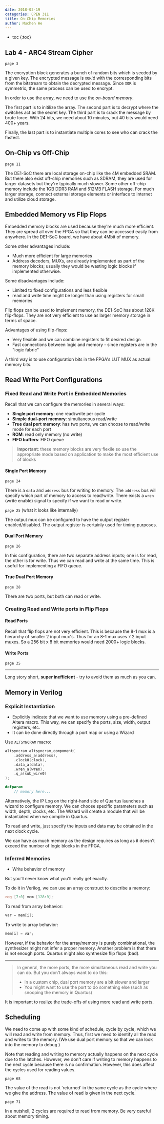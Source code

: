 ```yaml
---
date: 2018-02-19
categories: CPEN 311
title: On-Chip Memories
author: Muchen He
---
```




- toc
{:toc}


## Lab 4 - ARC4 Stream Cipher

`page 3`

The encryption block generates a bunch of random bits which is seeded by a given key. The encrypted message is `XOR`'d with the corresponding bits from the bitstream to obtain the decrypted message. Since `XOR` is symmetric, the same process can be used to encrypt.

In order to use the array, we need to use the *on-board memory*.

The first part is to initilize the array. The second part is to decrypt where the switches act as the secret key. The third part is to crack the message by brute force. With 24 bits, we need about 10 minutes, but 40 bits would need 400+ years.

Finally, the last part is to instantiate multiple cores to see who can crack the fastest.

## On-Chip vs Off-Chip

`page 11`

The DE1-SoC there are local storage on-chip like the 4M embedded SRAM. But there also exist off-chip memories such as SDRAM, they are used for larger datasets but they're typically much slower. Some other off-chip memory include the 1GB DDR3 RAM and 512MB FLASH storage. For much larger storage, connect external storage elements or interface to internet and utilize cloud storage.

## Embedded Memory vs Flip Flops

Embedded memory blocks are used because they're much more efficient. They are spread all over the FPGA so that they can be accessed easily from anywhere. In the DE1-SoC board, we have about 4Mbit of memory.

Some other advantages include:

- Much more efficient for large memories
- Address decoders, MUXs, are already implemented as part of the memory blocks; usually they would be wasting logic blocks if implemented otherwise.

Some disadvantages include:

- Limited to fixed configurations and less flexible
- read and write time might be longer than using registers for small memories

Flip flops can be used to implement memory, the DE1-SoC has about 128K flip-flops. They are not very efficient to use as larger memory storage in terms of space.

Advantages of using flip-flops:

- Very flexible and we can combine registers to fit desired design
- Fast connections between logic and memory - since registers are in the "logic fabric"

A third way is to use configuration bits in the FPGA's LUT MUX as actual memory bits.

## Read Write Port Configurations

### Fixed Read and Write Port in Embedded Memories

Recall that we can configure the memories in several ways:

- **Single port memory**: one read/write per cycle
- **Simple dual-port memory**: simultaneous read/write
- **True dual port memory**: has two ports, we can choose to read/write mode for each port
- **ROM**: read only memory (no write)
- **FIFO buffers**: FIFO queue

> **Important**: these memory blocks are very flexile so use the appropriate mode based on application to make the most efficient use of blocks

#### Single Port Memory

`page 24`

There is a `data` and `address` bus for writing to memory. The `address` bus will specify which part of memory to access to read/write. There exists a `wren` (write enable) signal to specify if we want to read or write.

`page 25` (what it looks like internally)

The output mux can be configured to have the output register enabled/disabled. The output register is certainly used for timing purposes.

#### Dual Port Memory

`page 26`

In this configuration, there are two separate address inputs; one is for read, the other is for write. Thus we can read and write at the same time. This is useful for implementing a FIFO queue.

#### True Dual Port Memory

`page 28`

There are two ports, but both can read or write.

### Creating Read and Write ports in Flip Flops

#### Read Ports

Recall that flip flops are not very efficient. This is because the 8-1 mux is a hierarchy of smaller 2 input mux's. Thus for an 8-1 mux uses 7 2 input muxes. So a 256 bit x 8 bit memories would need 2000+ logic blocks.

#### Write Ports

`page 35`

----

Long story short, **super inefficient** - try to avoid them as much as you can.

## Memory in Verilog

### Explicit Instantiation

- Explicitly indicate that we want to use memory using a pre-defined Altera macro. This way, we can specify the ports, size, width, output registers, etc.
- It can be done directly through a port map or using a Wizard

Use `ALTSYNCRAM` macro:

```verilog
altsyncram altsyncram_component(
    .address_a(address),
    .clock0(clock),
    .data_a(data),
    .wren_a(wren),
    .q_a(sub_wire0)
);

defparam
	// memory here...
```

Alternatively, the IP Log on the right-hand side of Quartus launches a wizard to configure memory. We can choose specific parameters such as width, depth, clocks, etc. The Wizard will create a module that will be instantiated when we compile in Quartus.

To read and write, just specify the inputs and data may be obtained in the next clock cycle.

We can have as much memory as the design requires as long as it doesn't exceed the number of logic blocks in the FPGA.

### Inferred Memories

- Write behavior of memory

But you'll never know what you'll really get exactly.

To do it in Verilog, we can use an array construct to describe a memory:

```verilog
reg [7:0] mem [128:0];
```

To read from array behavior:

```verilog
var = mem[i];
```

To write to array behavior:

```verilog
mem[i] = var;
```

However, if the behavior for the array/memory is purely combinational, the synthesizer might not infer a proper memory. Another problem is that there is not enough ports. Quartus might also synthesize flip flops (bad).



---

> In general, the more ports, the more simultaneous read and write you can do. But you don't always want to do this:
>
> - In a custom chip, dual port memory are a bit slower and larger
> - You might want to use the port to do something else (such as snooping the memory in Quartus)

It is important to realize the trade-offs of using more read and write ports.

## Scheduling

We need to come up with some kind of schedule, cycle by cycle, which we will read and write from memory. Thus, first we need to identify all the read and writes to the memory.  (We use dual port memory so that we can look into the memory to debug.)

Note that reading and writing to memory actually happens on the next cycle due to the latches. However, we don't care if writing to memory happens to the next cycle because there is no confirmation. However, this does affect the cycles used for reading values.

`page 68`

The value of the read is not 'returned' in the same cycle as the cycle where we give the address. The value of read is given in the next cycle.

`page 71`

In a nutshell, 2 cycles are required to read from memory. Be very careful about memory timing.

